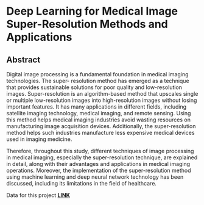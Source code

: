 # Deep Learning for Medical Image Super-Resolution Methods and Applications

## Abstract

Digital image processing is a fundamental foundation in medical imaging technologies. The super-
resolution method has emerged as a technique that provides sustainable solutions for poor quality
and low-resolution images. Super-resolution is an algorithm-based method that upscales single or
multiple low-resolution images into high-resolution images without losing important features. It
has many applications in different fields, including satellite imaging technology, medical imaging,
and remote sensing. Using this method helps medical imaging industries avoid wasting resources
on manufacturing image acquisition devices. Additionally, the super-resolution method helps such
industries manufacture less expensive medical devices used in imaging medicine.

Therefore, throughout this study, different techniques of image processing in medical imaging,
especially the super-resolution technique, are explained in detail, along with their advantages and
applications in medical imaging operations. Moreover, the implementation of the super-resolution
method using machine learning and deep neural network technology has been discussed, including
its limitations in the field of healthcare.

Data for this project **[LINK](https://drive.google.com/file/d/1HS6dIclJpob4WNNndftxYgzJ9fAVC2u4/view?usp=sharing)**

